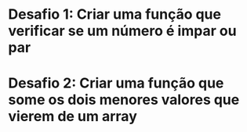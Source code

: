 # Desafio 1: Criar uma função que verificar se um número é impar ou par

# Desafio 2: Criar uma função que some os dois menores valores que vierem de um array